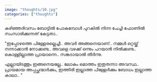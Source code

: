 ```yaml
---		
image: "thoughts/10.jpg"
categories: ["thoughts"]
---
```

കഴിഞ്ഞദിവസം ബോട്ടിൽ പോകുമ്പോൾ പുറകിൽ നിന്ന ചേച്ചി ഫോണിൽ സംസാരിക്കുന്നത് കേട്ടതാ..

"ഇപ്പോഴത്തെ പിള്ളേരല്ലെച്ചീ.. അവർ അങ്ങനെയാണ്.. നമ്മൾ ഒറ്റയ്ക്ക് നന്നാക്കാൻ നോക്കണ്ട.. അവളെ വഴക്ക് ഒന്നും പറയാൻ നിൽക്കണ്ട..  കൊള്ളില്ലാത്ത പ്രായാന്നെ.. സങ്കടായാൽ തീർന്നു.

എല്ലായിടത്തും ഇങ്ങനെയല്ലേ..  ലോകം മൊത്തം ഇതുതന്നാ അവസ്ഥ.. പ്രായമായ അപ്പച്ഛന്മാർക്കും, ഇത്തിരി ഇല്ലാത്ത പിള്ളേർക്കും ബോധം ഇല്ലാത്ത കാലാ.. "

